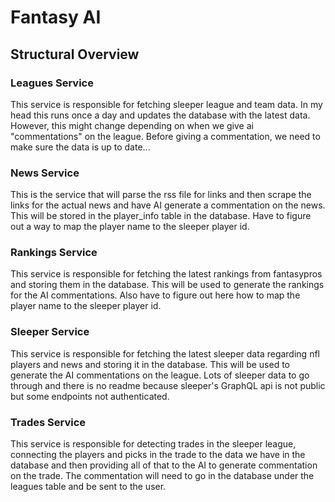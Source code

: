 # Fantasy AI

## Structural Overview

### Leagues Service

This service is responsible for fetching sleeper league and team data. In my head this runs once a day and updates the database with the latest data. However, this might change depending on when we give ai "commentations" on the league. Before giving a commentation, we need to make sure the data is up to date...

### News Service

This is the service that will parse the rss file for links and then scrape the links for the actual news and have AI generate a commentation on the news. This will be stored in the player_info table in the database. Have to figure out a way to map the player name to the sleeper player id.

### Rankings Service

This service is responsible for fetching the latest rankings from fantasypros and storing them in the database. This will be used to generate the rankings for the AI commentations. Also have to figure out here how to map the player name to the sleeper player id.

### Sleeper Service

This service is responsible for fetching the latest sleeper data regarding nfl players and news and storing it in the database. This will be used to generate the AI commentations on the league. Lots of sleeper data to go through and there is no readme because sleeper's GraphQL api is not public but some endpoints not authenticated.

### Trades Service

This service is responsible for detecting trades in the sleeper league, connecting the players and picks in the trade to the data we have in the database and then providing all of that to the AI to generate commentation on the trade. The commentation will need to go in the database under the leagues table and be sent to the user.
